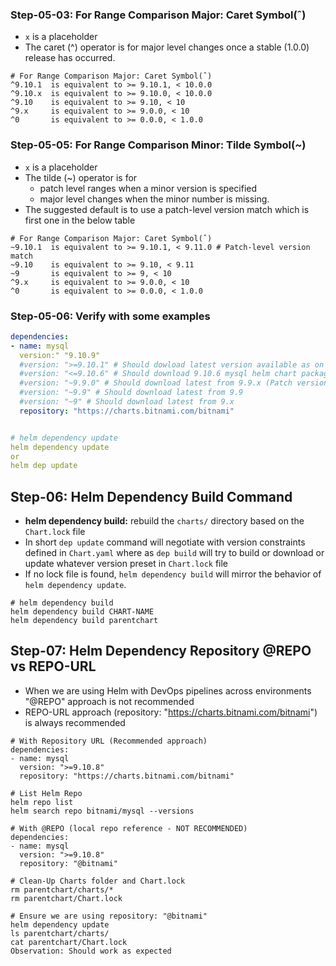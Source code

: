 


### Step-05-03: For Range Comparison Major: Caret Symbol(ˆ)
- `x` is a placeholder
- The caret (^) operator is for major level changes once a stable (1.0.0) release has occurred.
```t
# For Range Comparison Major: Caret Symbol(ˆ)
^9.10.1  is equivalent to >= 9.10.1, < 10.0.0
^9.10.x  is equivalent to >= 9.10.0, < 10.0.0   
^9.10    is equivalent to >= 9.10, < 10
^9.x     is equivalent to >= 9.0.0, < 10        
^0       is equivalent to >= 0.0.0, < 1.0.0
```

### Step-05-05: For Range Comparison Minor: Tilde Symbol(~)
- `x` is a placeholder
- The tilde (~) operator is for 
  - patch level ranges when a minor version is specified 
  - major level changes when the minor number is missing. 
- The suggested default is to use a patch-level version match which is first one in the below table 
```t
# For Range Comparison Major: Caret Symbol(ˆ)
~9.10.1  is equivalent to >= 9.10.1, < 9.11.0 # Patch-level version match
~9.10    is equivalent to >= 9.10, < 9.11
~9       is equivalent to >= 9, < 10
^9.x     is equivalent to >= 9.0.0, < 10        
^0       is equivalent to >= 0.0.0, < 1.0.0
```
### Step-05-06: Verify with some examples
```yaml
dependencies:
- name: mysql
  version:" "9.10.9"
  #version: ">=9.10.1" # Should dowload latest version available as on that day
  #version: "<=9.10.6" # Should download 9.10.6 mysql helm chart package
  #version: "~9.9.0" # Should download latest from 9.9.x (Patch version) 
  #version: "~9.9" # Should download latest from 9.9 
  #version: "~9" # Should download latest from 9.x 
  repository: "https://charts.bitnami.com/bitnami"


# helm dependency update
helm dependency update
or
helm dep update  
```

## Step-06: Helm Dependency Build Command
- **helm dependency build:** rebuild the `charts/` directory based on the `Chart.lock` file
- In short `dep update` command will negotiate with version constraints defined in `Chart.yaml` where as `dep build` will try to build or download or update whatever version preset in `Chart.lock` file
- If no lock file is found, `helm dependency build` will mirror the behavior of `helm dependency update`.
```t
# helm dependency build
helm dependency build CHART-NAME
helm dependency build parentchart
```

## Step-07: Helm Dependency Repository @REPO vs REPO-URL
- When we are using Helm with DevOps pipelines across environments "@REPO" approach is not recommended
- REPO-URL approach (repository: "https://charts.bitnami.com/bitnami") is always recommended
```t
# With Repository URL (Recommended approach)
dependencies:
- name: mysql
  version: ">=9.10.8"
  repository: "https://charts.bitnami.com/bitnami"

# List Helm Repo
helm repo list
helm search repo bitnami/mysql --versions

# With @REPO (local repo reference - NOT RECOMMENDED)
dependencies:
- name: mysql
  version: ">=9.10.8"
  repository: "@bitnami"

# Clean-Up Charts folder and Chart.lock
rm parentchart/charts/*
rm parentchart/Chart.lock

# Ensure we are using repository: "@bitnami"
helm dependency update
ls parentchart/charts/
cat parentchart/Chart.lock
Observation: Should work as expected
```
